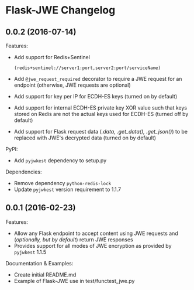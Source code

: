 # Flask-JWE Changelog

## 0.0.2 (2016-07-14)

Features:

  - Add support for Redis+Sentinel 
    
    `(redis+sentinel://server1:port,server2:port/serviceName)`
  - Add `@jwe_request_required` decorator to require a JWE request for an endpoint (otherwise, JWE requests are optional)
  - Add support for key per IP for ECDH-ES keys (turned on by default)    
  - Add support for internal ECDH-ES private key XOR value such that keys stored on Redis are not the actual keys used for ECDH-ES (turned off by default) 
  - Add support for Flask request data (*.data, .get_data(), .get_json()*) to be replaced with JWE's decrypted data (turned on by default)

PyPI:

  - Add `pyjwkest` dependency to setup.py

Dependencies:

  - Remove dependency `python-redis-lock`
  - Update `pyjwkest` version requirement to 1.1.7

## 0.0.1 (2016-02-23)

Features:

  - Allow any Flask endpoint to accept content using JWE requests and (*optionally, but by default*) return JWE responses
  - Provides support for all modes of JWE encryption as provided by `pyjwkest` 1.1.5  

Documentation & Examples:

  - Create initial README.md
  - Example of Flask-JWE use in test/functest_jwe.py